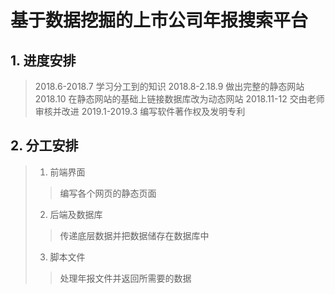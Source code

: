# 基于数据挖掘的上市公司年报搜索平台

## 1. 进度安排
  > 2018.6-2018.7 学习分工到的知识
  > 2018.8-2.18.9 做出完整的静态网站
  > 2018.10 在静态网站的基础上链接数据库改为动态网站
  > 2018.11-12 交由老师审核并改进
  > 2019.1-2019.3 编写软件著作权及发明专利

## 2. 分工安排
  > 1. 前端界面
  >> 编写各个网页的静态页面
  > 2. 后端及数据库
  >> 传递底层数据并把数据储存在数据库中
  > 3. 脚本文件
  >> 处理年报文件并返回所需要的数据
